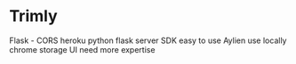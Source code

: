 <h1>Trimly</h1>

Flask - CORS
heroku python flask server
SDK easy to use Aylien
use locally
chrome storage
UI need more expertise